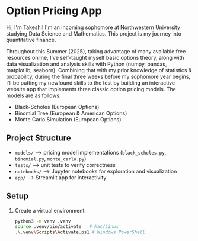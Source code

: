 # Option Pricing App

Hi, I'm Takeshi! I'm an incoming sophomore at Northwestern University studying Data Science and Mathematics. This project is my journey into quantitative finance. 

Throughout this Summer (2025), taking advantage of many available free resources online, I've self-taught myself basic options theory, along with data visualization and analysis skills with Python (numpy, pandas, matplotlib, seaborn). Combining that with my prior knowledge of statistics & probability, during the final three weeks before my sophomore year begins, I’ll be putting my newfound skills to the test by building an interactive website app that implements three classic option pricing models. The models are as follows:

- Black-Scholes (European Options)
- Binomial Tree (European & American Options)
- Monte Carlo Simulation (European Options)

## Project Structure
- `models/` —> pricing model implementations (`black_scholes.py`, `binomial.py`, `monte_carlo.py`)
- `tests/` —> unit tests to verify correctness
- `notebooks/` —> Jupyter notebooks for exploration and visualization
- `app/` —> Streamlit app for interactivity

## Setup
1. Create a virtual environment:
   ```bash
   python3 -m venv .venv
   source .venv/bin/activate   # Mac/Linux
   .\.venv\Scripts\Activate.ps1 # Windows PowerShell